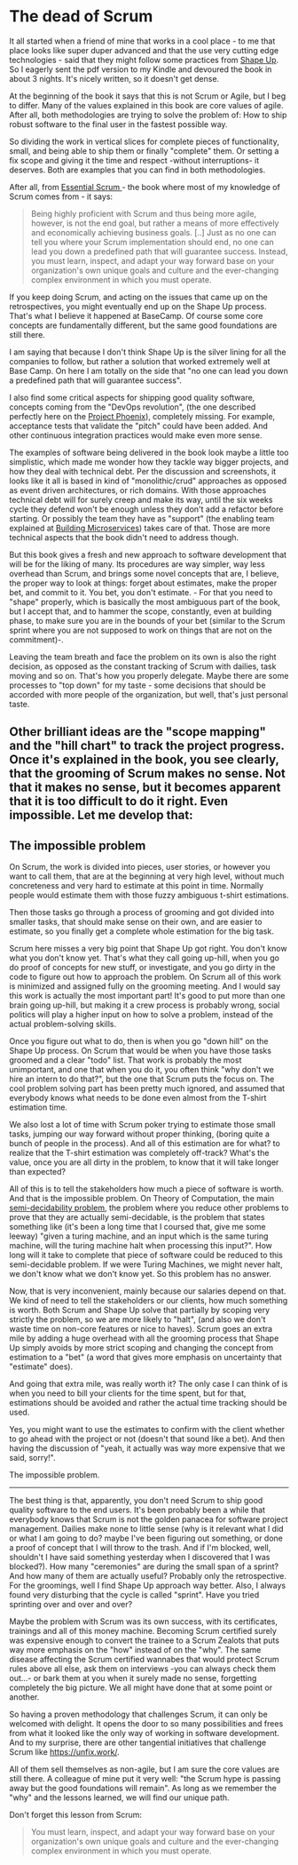 # The dead of Scrum

It all started when a friend of mine that works in a cool place - to me that place looks like super duper advanced and that the use very cutting edge technologies - said
that they might follow some practices from [Shape Up](https://basecamp.com/shapeup). So I eagerly sent the pdf version
to my Kindle and devoured the book in about 3 nights. It's nicely written, so it doesn't get dense.

At the beginning of the book it says that this is not Scrum or Agile, but I beg to differ. Many of the values explained
in this book are core values of agile. After all, both methodologies are trying to solve the problem of: 
How to ship robust software to the final user in the fastest possible way.

So dividing the work in vertical slices for complete pieces of functionality, small, and being able to ship them or finally
"complete" them. Or setting a fix scope and giving it the time and respect -without interruptions- it deserves. Both
are examples that you can find in both methodologies.

After all, from [Essential Scrum ](https://www.amazon.com/gp/product/B008NAKA5O/ref=kinw_myk_ro_title) - the book where
most of my knowledge of Scrum comes from - it says:
> Being highly proficient with Scrum and thus being more agile, however, is not the end goal, but rather a means of
> more effectively and economically achieving business goals. [..]
> Just as no one can tell you where your Scrum implementation should end, no one can lead you down a predefined
> path that will guarantee success. Instead, you must learn, inspect, and adapt your way forward base on your organization's
> own unique goals and culture and the ever-changing complex environment in which you must operate.

If you keep doing Scrum, and acting on the issues that came up on the retrospectives, you might eventually
end up on the Shape Up process. That's what I believe it happened at BaseCamp. Of course some core concepts
are fundamentally different, but the same good foundations are still there.

I am saying that because I don't think Shape Up is the silver lining for all the companies to follow, but rather a 
solution that worked extremely well at Base Camp. On here I am totally on the side that "no one can lead you down
a predefined path that will guarantee success".

I also find some critical aspects for shipping good quality software, concepts coming from the "DevOps revolution",
(the one described perfectly here on the [Project Phoenix](https://www.amazon.com/gp/product/B078Y98RG8/ref=kinw_myk_ro_title)),
completely missing. For example, acceptance tests that validate the "pitch" could have been added. And other continuous
integration practices would make even more sense. 

The examples of software being delivered in the book look maybe a little too simplistic, which made me wonder how they
tackle way bigger projects, and how they deal with technical debt. Per the discussion and screenshots, it looks like
it all is based in kind of "monolithic/crud" approaches as opposed as event driven architectures, or rich domains. With
those approaches technical debt will for surely creep and make its way, until the six weeks cycle they defend won't be 
enough unless they don't add a refactor before starting. Or possibly the team they have as "support" (the enabling team
explained at [Building Microservices](https://www.amazon.com/gp/product/B09B5L4NVT/ref=kinw_myk_ro_title)) takes care of that.
Those are more technical aspects that the book didn't need to address though.

But this book gives a fresh and new approach to software development that will be for the liking of many. Its procedures are way simpler, way
less overhead than Scrum, and brings some novel concepts that are, I believe, the proper way to look at things: forget about estimates,
make the proper bet, and commit to it. You bet, you don't estimate. - For that you need to "shape" properly, which is
basically the most ambiguous part of the book, but I accept that, and to hammer the scope, constantly, even at building
phase, to make sure you are in the bounds of your bet (similar to the Scrum sprint where you are not supposed to work
on things that are not on the commitment)-.

Leaving the team breath and face the problem on its own is also the right decision, as opposed as the constant tracking
of Scrum with dailies, task moving and so on. That's how you properly delegate. Maybe there are some processes to "top
down" for my taste - some decisions that should be accorded with more people of the organization, but well, that's just personal taste.

Other brilliant ideas are the "scope mapping" and the "hill chart" to track the project progress. Once it's explained
in the book, you see clearly, that the grooming of Scrum makes no sense. Not that it makes no sense, but it becomes
apparent that it is too difficult to do it right. Even impossible. Let me develop that:
---
## The impossible problem

On Scrum, the work is divided into pieces, user stories, or however you want to call them, that are at 
the beginning at very high level, without much concreteness and very hard to estimate at this point in time.
Normally people would estimate them with those fuzzy ambiguous t-shirt estimations.

Then those tasks go through a process of grooming and got divided into smaller tasks, that should make sense
on their own, and are easier to estimate, so you finally get a complete whole estimation for the big task.

Scrum here misses a very big point that Shape Up got right. You don't know what you don't know yet. That's what
they call going up-hill, when you go do proof of concepts for new stuff, or investigate, and you go dirty in the code
to figure out how to approach the problem. On Scrum all of this work is minimized and assigned fully on the
grooming meeting. And I would say this work is actually the most important part! It's good to put more than one brain
going up-hill, but making it a crew process is probably
wrong, social politics will play a higher input on how to solve a problem, instead of the actual problem-solving skills.

Once you figure out what to do, then is when you go "down hill" on the Shape Up process. On Scrum that would be
when you have those tasks groomed and a clear "todo" list. That work is probably the most unimportant, and one
that when you do it, you often think "why don't we hire an intern to do that?", but the one that Scrum puts the 
focus on. The cool problem solving part has been pretty much ignored, and assumed that everybody knows
what needs to be done even almost from the T-shirt estimation time.

We also lost a lot of time with Scrum poker trying to estimate those small tasks, jumping our way forward
without proper thinking, (boring quite a bunch of people in the process).
And all of this estimation are for what? to realize that the T-shirt estimation was
completely off-track? What's the value, once you are all dirty in the problem, to know that it will take longer
than expected?

All of this is to tell the stakeholders how much a piece of software is worth. And that is the impossible problem.
On Theory of Computation, the main [semi-decidability problem](https://www.geeksforgeeks.org/decidability-semi-decidability-and-undecidability-in-toc/), the problem where you reduce other problems 
to prove that they are actually semi-decidable, is the problem that states something like (it's been a long time that
I coursed that, give me some leeway) "given a turing machine, and an input which is the same turing machine, will
the turing machine halt when processing this input?". How long will it take to complete that piece of software could be reduced to this semi-decidable problem. If we 
were Turing Machines, we might never halt, we don't know what we don't know yet. So this problem has no answer.

Now, that is very inconvenient, mainly because our salaries depend on that. We kind of need to tell the stakeholders
or our clients, how much something is worth. Both Scrum and Shape Up solve that partially
by scoping very strictly the problem, so we are more likely to "halt", (and also we don't waste time on non-core features
or nice to haves). Scrum goes an extra mile by adding a huge overhead with all the grooming process that Shape
Up simply avoids by more strict scoping and changing the concept from estimation to a "bet" (a word that gives
more emphasis on uncertainty that "estimate" does). 

And going that extra mile, was really worth it? The only case I can think of is when you need to bill your clients for
the time spent, but for that, estimations should be avoided and rather the actual time tracking should be used.

Yes, you might want to use the estimates to confirm with the client whether to go ahead with the project or not (doesn't
that sound like a bet). And then having the discussion of "yeah, it actually was way more expensive that we said, sorry!".

The impossible problem.

---

The best thing is that, apparently, you don't need Scrum to ship good quality software to the end users. It's been probably
been a while that everybody knows that Scrum is not the golden panacea for software project management. Dailies make
none to little sense (why is it relevant what I did or what I am going to do? maybe I've been figuring out something,
or done a proof of concept that I will throw to the trash. And if I'm blocked, well, shouldn't I have said something
yesterday when I discovered that I was blocked?). How many "ceremonies" are during the small span of a sprint? And
how many of them are actually useful? Probably only the retrospective. For the groomings, well I find Shape Up approach way better. Also, I always found very disturbing that
the cycle is called "sprint". Have you tried sprinting over and over and over?

Maybe the problem with Scrum was its own success, with its certificates, trainings and all of this money machine. Becoming
Scrum certified surely was expensive enough to convert the trainee to a Scrum Zealots that puts way more
emphasis on the "how" instead of on the "why". The same disease affecting the Scrum certified wannabes that would protect
Scrum rules above all else, ask them on interviews -you can always check them out...- 
or bark them at you when it surely made no sense, forgetting completely the big picture. We all might have done that
at some point or another.

So having a proven methodology that challenges Scrum, it can only be welcomed with delight. It opens the door to
so many possibilities and frees from what it looked like the only way of working in software development. And to my surprise, there
are other tangential initiatives that challenge Scrum like https://unfix.work/. 

All of them sell themselves as non-agile, but I am sure the core values are still there. A colleague of mine 
put it very well: "the Scrum hype is passing away but the good foundations will remain". As long as we remember
the "why" and the lessons learned, we will find our unique path.

Don't forget this lesson from Scrum:
> You must learn, inspect, and adapt your way forward base on your organization's
> own unique goals and culture and the ever-changing complex environment in which you must operate.



